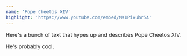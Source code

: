 ```yaml
---
name: 'Pope Cheetos XIV'
highlight: 'https://www.youtube.com/embed/MK1Pixuhr5A'
---
```


Here's a bunch of text that hypes up and describes Pope Cheetos XIV.

He's probably cool.
